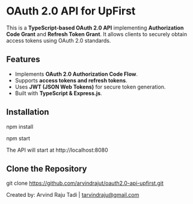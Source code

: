 # OAuth 2.0 API for UpFirst

This is a **TypeScript-based OAuth 2.0 API** implementing **Authorization Code Grant** and **Refresh Token Grant**. It allows clients to securely obtain access tokens using OAuth 2.0 standards.

## Features
- Implements **OAuth 2.0 Authorization Code Flow**.
- Supports **access tokens and refresh tokens**.
- Uses **JWT (JSON Web Tokens)** for secure token generation.
- Built with **TypeScript & Express.js**.

## Installation

npm install

npm start

The API will start at http://localhost:8080

## Clone the Repository
git clone https://github.com/arvindrajut/oauth2.0-api-upfirst.git

Created by: Arvind Raju Tadi | tarvindraju@gmail.com
